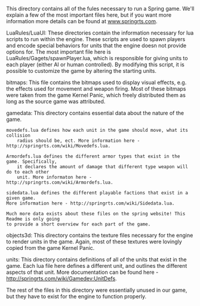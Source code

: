 This directory contains all of the fules necessary to run a Spring game. We'll explain 
a few of the most important files here, but if you want more information more details 
can be found at www.springrts.com. 

LuaRules/LuaUI: These directories contain the information necessary for lua scripts
to run within the engine. These scripts are used to spawn players and encode special
behaviors for units that the engine doesn not provide options for. The most important 
file here is LuaRules/Gagets/spawnPlayer.lua, which is responsible for giving units
to each player (either AI or human controlled). By modifying this script, it is possible
to customize the game by altering the starting units.

bitmaps: This file contains the bitmaps used to display visual effects, e.g. the effects
used for movement and weapon firing. Most of these bitmaps were taken from the game Kernel
Panic, which freely distributed them as long as the source game was attributed.

gamedata: This directory contains essential data about the nature of the game. 
    
    movedefs.lua defines how each unit in the game should move, what its collision 
        radius should be, ect. More information here - http://springrts.com/wiki/Movedefs.lua.
    
    Armordefs.lua defines the different armor types that exist in the game. Specifically,
        it declares the amount of damage that different type weapon will do to each other
        unit. More informaton here - http://springrts.com/wiki/Armordefs.lua.
    
    sidedata.lua defines the different playable factions that exist in a given game.
    More information here - http://springrts.com/wiki/Sidedata.lua.
    
    Much more data exists about these files on the spring website! This Readme is only going
    to provide a short overview for each part of the game. 

objects3d: This directory contains the texture files necessary for the engine to 
render units in the game. Again, most of these textures were lovingly copied from the
game Kernel Panic. 

units: This directory contains definitions of all of the units that exist in the game. 
Each lua file here defines a different unit, and outlines the different aspects of that 
unit. More documentation can be found here - http://springrts.com/wiki/Gamedev:UnitDefs.


The rest of the files in this directory were essentially unused in our game, but they
have to exist for the engine to function properly. 
